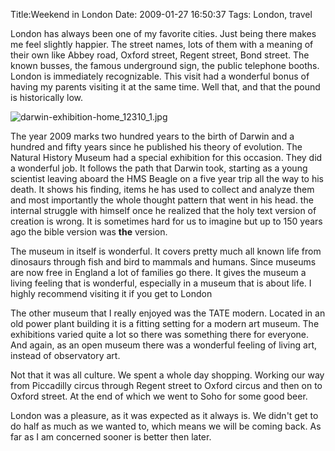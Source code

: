 Title:Weekend in London
Date: 2009-01-27 16:50:37
Tags: London, travel

London has always been one of my favorite cities. Just being there makes me
feel slightly happier. The street names, lots of them with a meaning of their
own like Abbey road, Oxford street, Regent street, Bond street. The known
busses, the famous underground sign, the public telephone booths. London is
immediately recognizable. This visit had a wonderful bonus of having my
parents visiting it at the same time. Well that, and that the pound is
historically low.

![darwin-exhibition-home_12310_1.jpg](/darwin-exhibition-home-12310-1.jpg)

The year 2009 marks two hundred years to the birth of Darwin and a hundred and
fifty years since he published his theory of evolution. The Natural History
Museum had a special exhibition for this occasion. They did a wonderful job.
It follows the path that Darwin took, starting as a young scientist leaving
aboard the HMS Beagle on a five year trip all the way to his death. It shows
his finding, items he has used to collect and analyze them and most
importantly the whole thought pattern that went in his head. the internal
struggle with himself once he realized that the holy text version of creation
is wrong. It is sometimes hard for us to imagine but up to 150 years ago the
bible version was **the** version.

The museum in itself is wonderful. It covers pretty much all known life from
dinosaurs through fish and bird to mammals and humans. Since museums are now
free in England a lot of families go there. It gives the museum a living
feeling that is wonderful, especially in a museum that is about life. I highly
recommend visiting it if you get to London

The other museum that I really enjoyed was the TATE modern. Located in an old
power plant building it is a fitting setting for a modern art museum. The
exhibitions varied quite a lot so there was something there for everyone. And
again, as an open museum there was a wonderful feeling of living art, instead
of observatory art.

Not that it was all culture. We spent a whole day shopping. Working our way
from Piccadilly circus through Regent street to Oxford circus and then on to
Oxford street. At the end of which we went to Soho for some good beer.

London was a pleasure, as it was expected as it always is. We didn't get to do
half as much as we wanted to, which means we will be coming back. As far as I
am concerned sooner is better then later.

